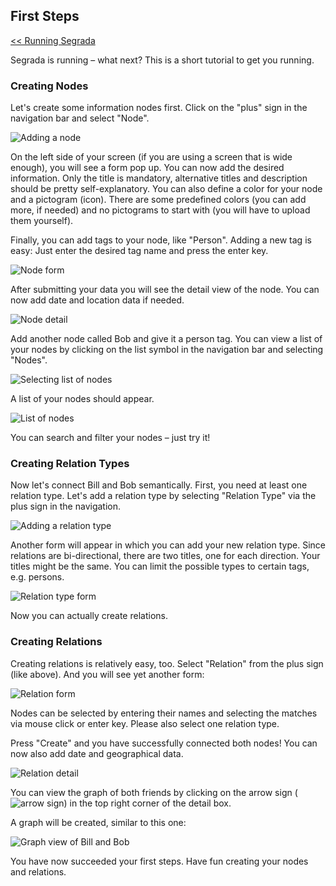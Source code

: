## First Steps

[<< Running Segrada](run.md)

Segrada is running &ndash; what next? This is a short tutorial to get you running.

### Creating Nodes

Let's create some information nodes first. Click on the "plus" sign in the navigation bar and select "Node".

![Adding a node](tutorial_01_01.png)

On the left side of your screen (if you are using a screen that is wide enough), you will see a form pop up. You can
now add the desired information. Only the title is mandatory, alternative titles and description should be pretty
self-explanatory. You can also define a color for your node and a pictogram (icon). There are some predefined colors
(you can add more, if needed) and no pictograms to start with (you will have to upload them yourself).

Finally, you can add tags to your node, like "Person". Adding a new tag is easy: Just enter the desired tag name and
press the enter key.

![Node form](tutorial_01_02.png)

After submitting your data you will see the detail view of the node. You can now add date and location data if needed.

![Node detail](tutorial_01_03.png)

Add another node called Bob and give it a person tag. You can view a list of your nodes by clicking on the list symbol
in the navigation bar and selecting "Nodes".

![Selecting list of nodes](tutorial_01_04.png)

A list of your nodes should appear.

![List of nodes](tutorial_01_05.png)

You can search and filter your nodes &ndash; just try it!

### Creating Relation Types

Now let's connect Bill and Bob semantically. First, you need at least one relation type. Let's add a relation type by
selecting "Relation Type" via the plus sign in the navigation.

![Adding a relation type](tutorial_01_06.png)

Another form will appear in which you can add your new relation type. Since relations are bi-directional, there are two
titles, one for each direction. Your titles might be the same. You can limit the possible types to certain tags, e.g.
persons.

![Relation type form](tutorial_01_07.png)

Now you can actually create relations.

### Creating Relations

Creating relations is relatively easy, too. Select "Relation" from the plus sign (like above). And you will see yet
another form:

![Relation form](tutorial_01_08.png)

Nodes can be selected by entering their names and selecting the matches via mouse click or enter key. Please also
select one relation type.

Press "Create" and you have successfully connected both nodes! You can now also add date and geographical data.

![Relation detail](tutorial_01_09.png)

You can view the graph of both friends by clicking on the arrow sign (![arrow sign](tutorial_01_10.png)) in the top
right corner of the detail box.


A graph will be created, similar to this one:

![Graph view of Bill and Bob](tutorial_01_11.png)

You have now succeeded your first steps. Have fun creating your nodes and relations.
